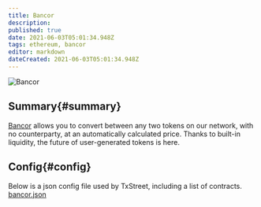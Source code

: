 ```yaml
---
title: Bancor
description:
published: true
date: 2021-06-03T05:01:34.948Z
tags: ethereum, bancor
editor: markdown
dateCreated: 2021-06-03T05:01:34.948Z
---
```


![Bancor](https://txstreet.com/static/img/singles/house_logos/bancor.png)

## Summary{#summary}

[Bancor](https://bancor.network/) allows you to convert between any two tokens on our network, with no counterparty, at an automatically calculated price. Thanks to built-in liquidity, the future of user-generated tokens is here.


## Config{#config}

Below is a json config file used by TxStreet, including a list of contracts. [bancor.json](/ethereum/houses/bancor.json)